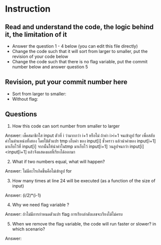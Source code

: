 ﻿# Instruction

## Read and understand the code, the logic behind it, the limitation of it
* Answer the question 1 - 4 below (you can edit this file directly)
* Change the code such that it will sort from larger to smaller, put the revision of your code below
* Change the code such that there is no flag variable, put the commit number below and answer question 5 


## Revision, put your commit number here
* Sort from larger to smaller: 
* Without flag:

## Questions
1. How this code can sort number from smaller to larger
 
Answer: เช็คสมาชิกใส input ตัวที่ i ว่ามากกว่า i+1 หรือไม่ ถ้าค่า i>i+1 จนเข้าลูป for เพื่อสลับค่าในตำแหน่งทั้งสอง โดยใช้ตัวแปร tmp เก็บค่า ของ 
input[i] ชั่วคราว แล้วนำค่าของ input[i+1] มาเก็บไว้ที่ input[i] จากนั้นให้นำค่าในtmp มาเก็บไว้ input[i+1] วนลูปจนกว่า input[i]<input[i+1]
แล้วจึงแสดงผลที่เรียงได้ออกมา

2. What if two numbers equal, what will happen? 

Answer: ไม่มีอะไรเกิดขึ้นคือไม่เข้าลูป for

3. How many times at line 24 will be executed (as a function of the size of input) 

Answer: (i/2)*(i-1)

4. Why we need flag variable ? 

Answer: ถ้าไม่มีการกำหนดตัวแปร flag การเรียงลำดับเลขจะเรียงได้ไม่ครบ

5. When we remove the flag variable, the code will run faster or slower? in which scenario? 

Answer: